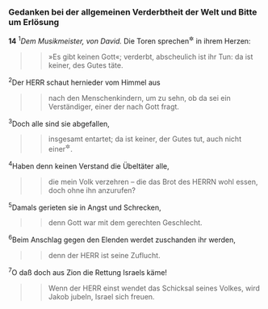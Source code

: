 ### Gedanken bei der allgemeinen Verderbtheit der Welt und Bitte um Erlösung

__14__
<sup>1</sup><em>Dem Musikmeister, von David.</em>
Die Toren sprechen<sup title="= denken">&#x2732;</sup> in ihrem Herzen:
<blockquote>
<blockquote>
»Es gibt keinen Gott«;
verderbt, abscheulich ist ihr Tun:
da ist keiner, des Gutes täte.
</blockquote>
</blockquote>
<sup>2</sup>Der HERR schaut hernieder vom Himmel aus
<blockquote>
<blockquote>
nach den Menschenkindern,
um zu sehn, ob da sei ein Verständiger,
einer der nach Gott fragt.
</blockquote>
</blockquote>
<sup>3</sup>Doch alle sind sie abgefallen,
<blockquote>
<blockquote>
insgesamt entartet;
da ist keiner, der Gutes tut,
auch nicht einer<sup title="Röm 3,10-12">&#x2732;</sup>.
</blockquote>
</blockquote>
<sup>4</sup>Haben denn keinen Verstand die Übeltäter alle,
<blockquote>
<blockquote>
die mein Volk verzehren –
die das Brot des HERRN wohl essen,
doch ohne ihn anzurufen?
</blockquote>
</blockquote>
<sup>5</sup>Damals gerieten sie in Angst und Schrecken,
<blockquote>
<blockquote>
denn Gott war mit dem gerechten Geschlecht.
</blockquote>
</blockquote>
<sup>6</sup>Beim Anschlag gegen den Elenden werdet zuschanden ihr werden,
<blockquote>
<blockquote>
denn der HERR ist seine Zuflucht.
</blockquote>
</blockquote>
<sup>7</sup>O daß doch aus Zion die Rettung Israels käme!
<blockquote>
<blockquote>
Wenn der HERR einst wendet das Schicksal seines Volkes,
wird Jakob jubeln, Israel sich freuen.
</blockquote>
</blockquote>